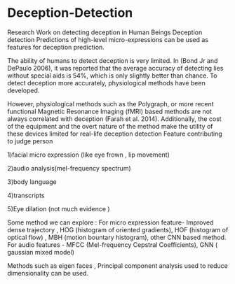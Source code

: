 # Deception-Detection
Research Work on detecting deception in Human Beings
Deception detection
Predictions of high-level micro-expressions can be used as features for deception prediction.

The ability of humans to detect deception is very limited. In (Bond Jr and DePaulo 2006), it was reported that the average accuracy of detecting lies without special aids is 54%, which is only slightly better than chance. To detect deception more accurately, physiological methods have been developed.

However, physiological methods such as the Polygraph, or more recent functional Magnetic Resonance Imaging (fMRI) based methods are not always correlated with deception (Farah et al. 2014). Additionally, the cost of the equipment and the overt nature of the method make the utility of these devices limited for real-life deception detection
Feature contributing to judge person

1)facial micro expression (like eye frown , lip movement)

2)audio analysis(mel-frequency spectrum)

3)body language

4)transcripts

5)Eye dilation (not much evidence )

 Some method we can explore :
For micro expression feature- Improved dense trajectory ,  HOG (histogram of oriented gradients), HOF (histogram of optical flow) , MBH (motion bountary histogram), other CNN based method.
For audio features - MFCC (Mel-frequency Cepstral Coefficients), GNN ( gaussian mixed model)

Methods such as eigen faces , Principal component analysis used to reduce dimensionality can be used.
